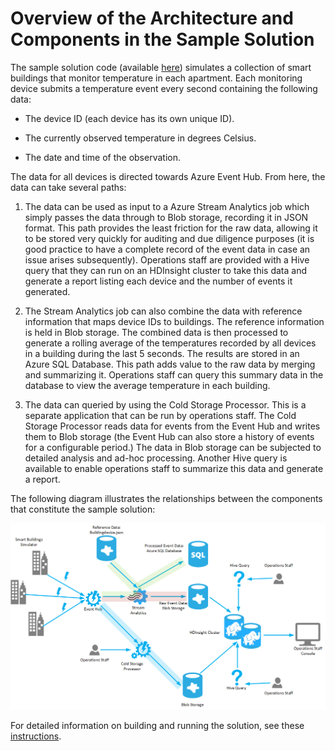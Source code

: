 # Overview of the Architecture and Components in the Sample Solution

The sample solution code (available [here](https://github.com/mspnp/iot-journey/tree/master/src)) simulates a collection of smart buildings that monitor temperature in each apartment. Each monitoring device submits a temperature event every second containing the following data:

- The device ID (each device has its own unique ID).

- The currently observed temperature in degrees Celsius.

- The date and time of the observation.

The data for all devices is directed towards Azure Event Hub. From here, the data can take several paths:

1. The data can be used as input to a Azure Stream Analytics job which simply passes the data through to Blob storage, recording it in JSON format. This path provides the least friction for the raw data, allowing it to be stored very quickly for auditing and due diligence purposes (it is good practice to have a complete record of the event data in case an issue arises subsequently). Operations staff are provided with a Hive query that they can run on an HDInsight cluster to take this data and generate a report listing each device and the number of events it generated.

2. The Stream Analytics job can also combine the data with reference information that maps device IDs to buildings. The reference information is held in Blob storage. The combined data is then processed to generate a rolling average of the temperatures recorded by all devices in a building during the last 5 seconds. The results are stored in an Azure SQL Database. This path adds value to the raw data by merging and summarizing it. Operations staff can query this summary data in the database to view the average temperature in each building.

3. The data can queried by using the Cold Storage Processor. This is a separate application that can be run by operations staff. The Cold Storage Processor reads data for events from the Event Hub and writes them to Blob storage (the Event Hub can also store a history of events for a configurable period.) The data in Blob storage can be subjected to detailed analysis and ad-hoc processing. Another Hive query is available to enable operations staff to summarize this data and generate a report.

The following diagram illustrates the relationships between the components that constitute the sample solution:

![The components that constitute the sample solution](media/overview-of-architecture-and-components/overview-of-architecture-and-components.png)

For detailed information on building and running the solution, see these [instructions](https://github.com/mspnp/iot-journey/blob/master/docs/building-and-deploying-the-sample-solution.md).

